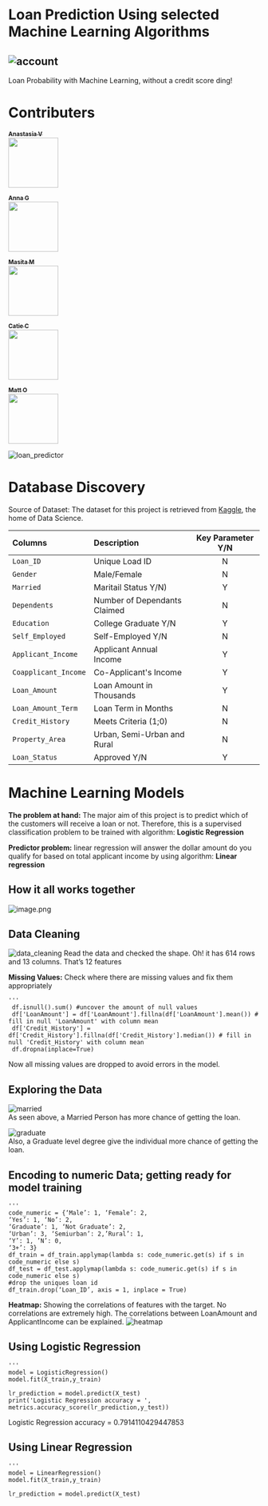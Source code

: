 # Loan Prediction Using selected Machine Learning Algorithms
![account](Images/account.jpg)
------------------------------
Loan Probability with Machine Learning, without a credit score ding!
<h1> ️Contributers </h1>

[<sub><b>Anastasia V</b></sub>](https://github.com/AnastasiaRV)<br/><img src="https://avatars0.githubusercontent.com/u/61332049?s=400&v=4" width="100px;"/><br/>

[<sub><b>Anna G</b></sub>](https://github.com/heyannag)<br/><img src="https://avatars1.githubusercontent.com/u/61209602?s=460&u=5dbd7647e94f58132f5f6e0274767e98fc11bd94&v=4" width="100px;"/><br/>
 
[<sub><b> Masita M </b></sub>](https://github.com/masitamohamad)<br/><img src="https://avatars3.githubusercontent.com/u/60247306?s=400&u=ae1efcb5e0637cdd4a2afe1c7ab45c9e7eb20bd6&v=4" width="100px;"/><br/>
 
[<sub><b> Catie C </b></sub>](https://github.com/csidneyclark)<br/><img src="https://avatars0.githubusercontent.com/u/61070215?s=400&v=4" width="100px;"/><br/>
 
[<sub><b> Matt O </b></sub>](https://github.com/oconnormatt781)<br/><img src="https://avatars1.githubusercontent.com/u/59668093?s=460&v=4" width="100px;"/><br/>


![loan_predictor](Images/loan_predictor.gif)


# Database Discovery 
Source of Dataset: The dataset for this project is retrieved from [Kaggle](https://www.kaggle.com/altruistdelhite04/loan-prediction-problem-dataset), the home of Data Science. 


Columns | Description | Key Parameter Y/N
:-----|:----- |:-----:
`Loan_ID` | Unique Load ID | N
`Gender` | Male/Female | N
`Married`| Maritail Status Y/N) | Y
`Dependents`| Number of Dependants Claimed | N
`Education` | College Graduate Y/N | Y
`Self_Employed`| Self-Employed Y/N | N
`Applicant_Income` | Applicant Annual Income | Y
`Coapplicant_Income` | Co-Applicant's Income | Y
`Loan_Amount`| Loan Amount in Thousands | Y
`Loan_Amount_Term` | Loan Term in Months | N
`Credit_History`| Meets Criteria (1;0) | N
`Property_Area` | Urban, Semi-Urban and Rural | N
`Loan_Status` | Approved Y/N | Y

# Machine Learning Models 
<b>The problem at hand:</b> The major aim of this project is to predict which of the customers will receive a loan or not. Therefore, this is a supervised classification problem to be trained with algorithm:
<b>Logistic Regression</b>


<b>Predictor problem:</b> linear regression will answer the dollar amount do you qualify for based on total applicant income by using algorithm:
<b>Linear regression</b>



## How it all works together
![image.png](Images/process_diagram.png)

## Data Cleaning
![data_cleaning](Images/data_cleaning.png)
Read the data and checked the shape. Oh! it has 614 rows and 13 columns. That’s 12 features

<b>Missing Values:</b> Check where there are missing values and fix them appropriately
   
    '''
     df.isnull().sum() #uncover the amount of null values
     df['LoanAmount'] = df['LoanAmount'].fillna(df['LoanAmount'].mean()) # fill in null 'LoanAmount' with column mean
     df['Credit_History'] = df['Credit_History'].fillna(df['Credit_History'].median()) # fill in null 'Credit_History' with column mean
     df.dropna(inplace=True) 
 
 Now all missing values are dropped to avoid errors in the model.

## Exploring the Data

![married](Images/Loan_Status_Married.png)<br/>
As seen above, a Married Person has more chance of getting the loan.

![graduate](Images/Loan_Status_Education.png)<br/>
Also, a Graduate level degree give the individual more chance of getting the loan. 

## Encoding to numeric Data; getting ready for model training

    '''
    code_numeric = {‘Male’: 1, ‘Female’: 2,
    ‘Yes’: 1, ‘No’: 2,
    ‘Graduate’: 1, ‘Not Graduate’: 2,
    ‘Urban’: 3, ‘Semiurban’: 2,’Rural’: 1,
    ‘Y’: 1, ’N’: 0,
    ‘3+’: 3}
    df_train = df_train.applymap(lambda s: code_numeric.get(s) if s in code_numeric else s)
    df_test = df_test.applymap(lambda s: code_numeric.get(s) if s in code_numeric else s)
    #drop the uniques loan id
    df_train.drop(‘Loan_ID’, axis = 1, inplace = True)


<b>Heatmap:</b> Showing the correlations of features with the target. No correlations are extremely high. The correlations between LoanAmount and ApplicantIncome can be explained.
![heatmap](Images/Correlation_Matrix.png)

## Using Logistic Regression

    '''
    model = LogisticRegression()
    model.fit(X_train,y_train)

    lr_prediction = model.predict(X_test)
    print('Logistic Regression accuracy = ', metrics.accuracy_score(lr_prediction,y_test))
 Logistic Regression accuracy =  0.7914110429447853
 
## Using Linear Regression

    '''
    model = LinearRegression()
    model.fit(X_train,y_train)

    lr_prediction = model.predict(X_test)
